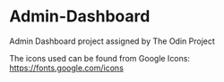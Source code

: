 # Admin-Dashboard
Admin Dashboard project assigned by The Odin Project

The icons used can be found from Google Icons: https://fonts.google.com/icons 
